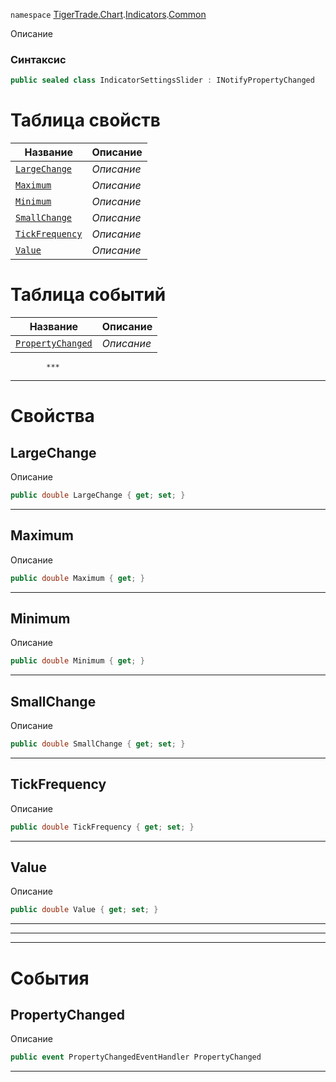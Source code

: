 
`namespace` [TigerTrade.Chart](../../../TigerTrade.Chart.md).[Indicators](../../../TigerTrade.Chart/Indicators.md).[Common](../../../TigerTrade.Chart/Indicators/Common.md)


Описание

### Синтаксис
```csharp
public sealed class IndicatorSettingsSlider : INotifyPropertyChanged
```


# Таблица свойств
| Название | Описание |
| --- | --- |
| [`LargeChange`](./IndicatorSettingsSlider.cs/Свойства/LargeChange.md) | *Описание* |
| [`Maximum`](./IndicatorSettingsSlider.cs/Свойства/Maximum.md) | *Описание* |
| [`Minimum`](./IndicatorSettingsSlider.cs/Свойства/Minimum.md) | *Описание* |
| [`SmallChange`](./IndicatorSettingsSlider.cs/Свойства/SmallChange.md) | *Описание* |
| [`TickFrequency`](./IndicatorSettingsSlider.cs/Свойства/TickFrequency.md) | *Описание* |
| [`Value`](./IndicatorSettingsSlider.cs/Свойства/Value.md) | *Описание* |

# Таблица событий
| Название | Описание |
| --- | --- |
| [`PropertyChanged`](./IndicatorSettingsSlider.cs/События/PropertyChanged.md) | *Описание* |




            ***
  ***
  # Свойства

## LargeChange
Описание

```csharp
public double LargeChange { get; set; }
```
***

## Maximum
Описание

```csharp
public double Maximum { get; }
```
***

## Minimum
Описание

```csharp
public double Minimum { get; }
```
***

## SmallChange
Описание

```csharp
public double SmallChange { get; set; }
```
***

## TickFrequency
Описание

```csharp
public double TickFrequency { get; set; }
```
***

## Value
Описание

```csharp
public double Value { get; set; }
```
***
***
  ***
  # События

## PropertyChanged
Описание

```csharp
public event PropertyChangedEventHandler PropertyChanged
```
***

